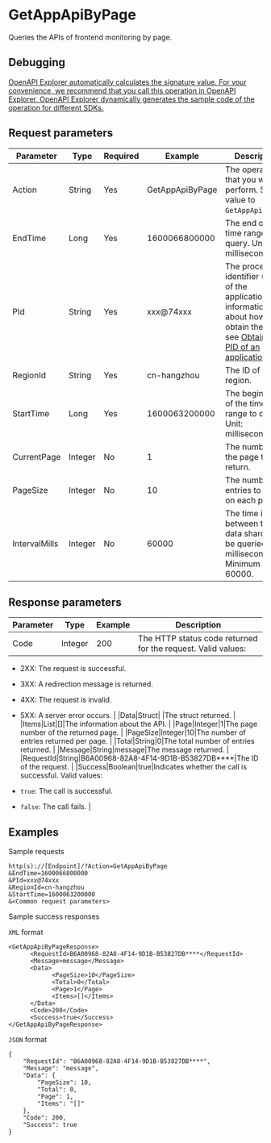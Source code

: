 # GetAppApiByPage

Queries the APIs of frontend monitoring by page.

## Debugging

[OpenAPI Explorer automatically calculates the signature value. For your convenience, we recommend that you call this operation in OpenAPI Explorer. OpenAPI Explorer dynamically generates the sample code of the operation for different SDKs.](https://api.aliyun.com/#product=ARMS&api=GetAppApiByPage&type=RPC&version=2019-08-08)

## Request parameters

|Parameter|Type|Required|Example|Description|
|---------|----|--------|-------|-----------|
|Action|String|Yes|GetAppApiByPage|The operation that you want to perform. Set the value to `GetAppApiByPage`. |
|EndTime|Long|Yes|1600066800000|The end of the time range to query. Unit: milliseconds. |
|PId|String|Yes|xxx@74xxx|The process identifier \(PID\) of the application. For information about how to obtain the `PID`, see [Obtain the PID of an application](https://www.alibabacloud.com/help/zh/doc-detail/183682.htm?spm=a2c63.l28256.b99.342.252412727XCKUD#h2-url-3). |
|RegionId|String|Yes|cn-hangzhou|The ID of the region. |
|StartTime|Long|Yes|1600063200000|The beginning of the time range to query. Unit: milliseconds. |
|CurrentPage|Integer|No|1|The number of the page to return. |
|PageSize|Integer|No|10|The number of entries to return on each page. |
|IntervalMills|Integer|No|60000|The time interval between the data shards to be queried. Unit: milliseconds. Minimum value: 60000. |

## Response parameters

|Parameter|Type|Example|Description|
|---------|----|-------|-----------|
|Code|Integer|200|The HTTP status code returned for the request. Valid values:

 -   2XX: The request is successful.
-   3XX: A redirection message is returned.
-   4XX: The request is invalid.
-   5XX: A server error occurs. |
|Data|Struct| |The struct returned. |
|Items|List|\[\]|The information about the API. |
|Page|Integer|1|The page number of the returned page. |
|PageSize|Integer|10|The number of entries returned per page. |
|Total|String|0|The total number of entries returned. |
|Message|String|message|The message returned. |
|RequestId|String|B6A00968-82A8-4F14-9D1B-B53827DB\*\*\*\*|The ID of the request. |
|Success|Boolean|true|Indicates whether the call is successful. Valid values:

 -   `true`: The call is successful.
-   `false`: The call fails. |

## Examples

Sample requests

```
http(s)://[Endpoint]/?Action=GetAppApiByPage
&EndTime=1600066800000
&PId=xxx@74xxx
&RegionId=cn-hangzhou
&StartTime=1600063200000
&<Common request parameters>
```

Sample success responses

`XML` format

```
<GetAppApiByPageResponse>
	  <RequestId>B6A00968-82A8-4F14-9D1B-B53827DB****</RequestId>
	  <Message>message</Message>
	  <Data>
		    <PageSize>10</PageSize>
		    <Total>0</Total>
		    <Page>1</Page>
		    <Items>[]</Items>
	  </Data>
	  <Code>200</Code>
	  <Success>true</Success>
</GetAppApiByPageResponse>
```

`JSON` format

```
{
    "RequestId": "B6A00968-82A8-4F14-9D1B-B53827DB****",
    "Message": "message",
    "Data": {
        "PageSize": 10,
        "Total": 0,
        "Page": 1,
        "Items": "[]"
    },
    "Code": 200,
    "Success": true
}
```

